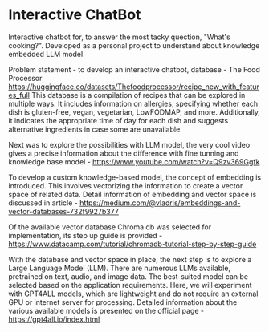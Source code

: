 # Interactive ChatBot
Interactive chatbot for, to answer the most tacky quection, "What's cooking?". Developed as a personal project to understand about knowledge embedded LLM model.

Problem statement - to develop an interactive chatbot, 
database - The Food Processor https://huggingface.co/datasets/Thefoodprocessor/recipe_new_with_features_full
This database is a compilation of recipes that can be explored in multiple ways. It includes information on allergies, specifying whether each dish is gluten-free, vegan, vegetarian, LowFODMAP, and more. Additionally, it indicates the appropriate time of day for each dish and suggests alternative ingredients in case some are unavailable.

Next was to explore the possibilities with LLM model, the very cool video gives a precise information about the difference with fine tunning and knowledge base model - https://www.youtube.com/watch?v=Q9zv369Ggfk

To develop a custom knowledge-based model, the concept of embedding is introduced. This involves vectorizing the information to create a vector space of related data. Detail information of embedding and vector space is discussed in article - https://medium.com/@vladris/embeddings-and-vector-databases-732f9927b377

Of the available vector database Chroma db was selected for implementation, its step up guide is provided - https://www.datacamp.com/tutorial/chromadb-tutorial-step-by-step-guide

With the database and vector space in place, the next step is to explore a Large Language Model (LLM). There are numerous LLMs available, pretrained on text, audio, and image data. The best-suited model can be selected based on the application requirements. Here, we will experiment with GPT4ALL models, which are lightweight and do not require an external GPU or internet server for processing. Detailed information about the various available models is presented on the official page - https://gpt4all.io/index.html




